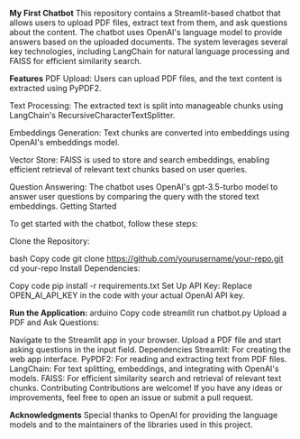 **My First Chatbot**
This repository contains a Streamlit-based chatbot that allows users to upload PDF files, extract text from them, and ask questions about the content. The chatbot uses OpenAI's language model to provide answers based on the uploaded documents. The system leverages several key technologies, including LangChain for natural language processing and FAISS for efficient similarity search.

**Features**
PDF Upload: Users can upload PDF files, and the text content is extracted using PyPDF2.

Text Processing: The extracted text is split into manageable chunks using LangChain's RecursiveCharacterTextSplitter.

Embeddings Generation: Text chunks are converted into embeddings using OpenAI's embeddings model.

Vector Store: FAISS is used to store and search embeddings, enabling efficient retrieval of relevant text chunks based on user queries.

Question Answering: The chatbot uses OpenAI's gpt-3.5-turbo model to answer user questions by comparing the query with the stored text embeddings.
Getting Started

To get started with the chatbot, follow these steps:

Clone the Repository:

bash
Copy code
git clone https://github.com/yourusername/your-repo.git
cd your-repo
Install Dependencies:

Copy code
pip install -r requirements.txt
Set Up API Key:
Replace OPEN_AI_API_KEY in the code with your actual OpenAI API key.

**Run the Application:**
arduino
Copy code
streamlit run chatbot.py
Upload a PDF and Ask Questions:

Navigate to the Streamlit app in your browser.
Upload a PDF file and start asking questions in the input field.
Dependencies
Streamlit: For creating the web app interface.
PyPDF2: For reading and extracting text from PDF files.
LangChain: For text splitting, embeddings, and integrating with OpenAI's models.
FAISS: For efficient similarity search and retrieval of relevant text chunks.
Contributing
Contributions are welcome! If you have any ideas or improvements, feel free to open an issue or submit a pull request.


**Acknowledgments**
Special thanks to OpenAI for providing the language models and to the maintainers of the libraries used in this project.
